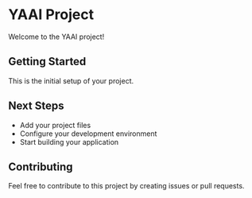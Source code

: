 # YAAI Project

Welcome to the YAAI project!

## Getting Started

This is the initial setup of your project.

## Next Steps

- Add your project files
- Configure your development environment
- Start building your application

## Contributing

Feel free to contribute to this project by creating issues or pull requests.
